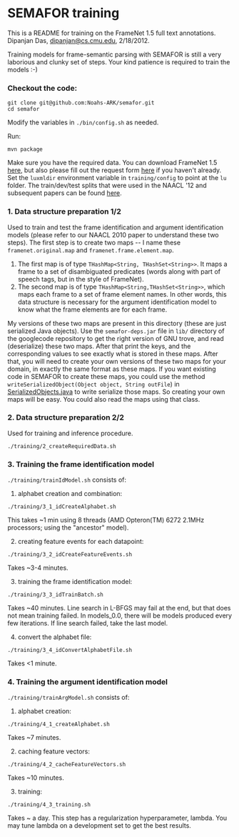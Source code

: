 # SEMAFOR training

This is a README for training on the FrameNet 1.5 full text annotations. 
Dipanjan Das, dipanjan@cs.cmu.edu, 2/18/2012.

Training models for frame-semantic parsing with SEMAFOR is still a very laborious and 
clunky set of steps. Your kind patience is required to train the models :-)

### Checkout the code:

```
git clone git@github.com:Noahs-ARK/semafor.git
cd semafor
```

Modify the variables in `./bin/config.sh` as needed.

Run:

```
mvn package
```

Make sure you have the required data.
You can download FrameNet 1.5 [here](http://www.cs.cmu.edu/~ark/SEMAFOR/framenet15.tar.gz), but
also please fill out the request form [here](https://framenet.icsi.berkeley.edu/fndrupal/framenet_data)
if you haven't already.
Set the `luxmldir` environment variable in `training/config` to point at the `lu` folder.
The train/dev/test splits that were used in the NAACL '12 and subsequent papers can be found
[here](http://www.cs.cmu.edu/~ark/SEMAFOR/naacl2012_splits.tar.gz).


### 1. Data structure preparation 1/2

Used to train and test the frame identification and argument identification models (please refer to our NAACL 2010 paper to understand these two steps). The first step is to create two maps -- I name these `framenet.original.map` and `framenet.frame.element.map`.
  1. The first map is of type `THashMap<String, THashSet<String>>`. It maps a frame to a set of disambiguated predicates (words along with part of speech tags, but in the style of FrameNet).
  2. The second map is of type `THashMap<String,THashSet<String>>`, which maps each frame to a set of frame element names. In other words, this data structure is necessary for the argument identification model to know what the frame elements are for each frame.

My versions of these two maps are present in this directory (these are just serialized Java objects). 
Use the `semafor-deps.jar` file in `lib/` directory of the googlecode repository to get the right version of GNU trove, and read (deserialize) these two maps. After that print the keys, and the corresponding values to see exactly what is 
stored in these maps. After that, you will need to create your own versions of these two maps for your domain, in exactly the same format as these maps. If you want existing code in SEMAFOR to create these maps, you could use the method `writeSerializedObject(Object object, String outFile`) in [SerializedObjects.java](https://github.com/sammthomson/semafor/blob/master/src/main/java/edu/cmu/cs/lti/ark/util/SerializedObjects.java) to write serialize those maps. So creating your own maps will be easy. You could also read the maps using that class.

### 2. Data structure preparation 2/2

Used for training and inference procedure.
```
./training/2_createRequiredData.sh
```

### 3. Training the frame identification model

 `./training/trainIdModel.sh` consists of:

1. alphabet creation and combination:
  ```
  ./training/3_1_idCreateAlphabet.sh
  ```
  This takes ~1 min using 8 threads (AMD Opteron(TM) 6272 2.1MHz processors; using the "ancestor" model).

2. creating feature events for each datapoint:
  ```
  ./training/3_2_idCreateFeatureEvents.sh
  ```
  Takes ~3-4 minutes.

3. training the frame identification model:
  ```
  ./training/3_3_idTrainBatch.sh
  ```
  Takes ~40 minutes.
  Line search in L-BFGS may fail at the end, but that does not mean training failed. 
  In models_0.0, there will be models produced every few iterations. If line search failed, take the last model.

4. convert the alphabet file:
  ```
  ./training/3_4_idConvertAlphabetFile.sh
  ```
  Takes <1 minute.

### 4. Training the argument identification model

`./training/trainArgModel.sh` consists of:

1. alphabet creation:
  ```
  ./training/4_1_createAlphabet.sh
  ```
  Takes ~7 minutes.

2. caching feature vectors:
  ```
  ./training/4_2_cacheFeatureVectors.sh
  ```
  Takes ~10 minutes.

3. training:
  ```
  ./training/4_3_training.sh
  ```
  Takes ~ a day.
  This step has a regularization hyperparameter, lambda. You may tune lambda on a development set to get the best results.
